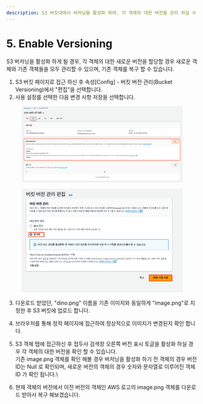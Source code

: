 ```yaml
---
description: S3 버킷내에서 버저닝을 활성화 하여, 각 객체의 대한 버전을 관리 하실 수 있습니다.
---
```


# 5. Enable Versioning

S3 버저닝을 활성화 하게 될 경우, 각 객체의 대한 새로운 버전을 할당할 경우 새로운 객체와 기존 객체들을 모두 관리할 수 있으며,  기존 객체를 복구 할 수 있습니다.

1. S3 버킷 페이지로 접근 하신 후 속성\[Config] - 버킷 버전 관리(Bucket Versioning)에서 "편집"을 선택합니다.
2. 사용 설정를 선택한 다음 변경 사항 저장을 선택합니다.

<figure><img src="../.gitbook/assets/image (52).png" alt=""><figcaption></figcaption></figure>

<figure><img src="../.gitbook/assets/image (53).png" alt=""><figcaption></figcaption></figure>

3. 다운로드 받았던, "dino.png" 이름을 기존 이미지와 동일하게 "image.png"로 지정한 후 S3 버킷에 업로드 합니다.
4. 브라우저를 통해 정적 페이지에 접근하여 정상적으로 이미지가 변경된지 확인 합니다.
5. S3 객체 탭에 접근하신 후 접두사 검색창 오른쪽 버전 표시 토글을 활성화 하실 경우 각 객체의 대한 버전을 확인 할 수 있습니다.\
   기존 image.png 객체를 확인 해볼 경우 버저닝을 활성화 하기 전 객체의 경우 버전 ID는 Null 로 확인되며, 새로운 버전의 객체의 경우 숫자와 문자열로 이루어진 객체 ID 가 확인 됩니다.\

6. 현재 객체의 버전에서 이전 버전의 객체인 AWS 로고의 image.png 객체를 다운로드 받아서 복구 해보겠습니다.

